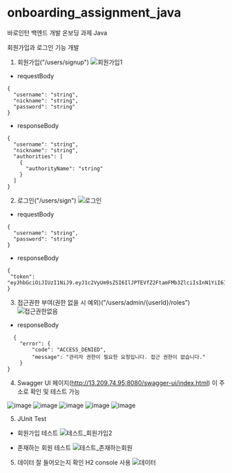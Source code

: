 # onboarding_assignment_java
바로인턴 백엔드 개발 온보딩 과제 Java

회원가입과 로그인 기능 개발

1. 회원가입("/users/signup")
![회원가입1](https://github.com/user-attachments/assets/d6de0324-542f-49ad-a12b-058434ae11b2)

- requestBody
```
{
  "username": "string",
  "nickname": "string",
  "password": "string"
}
```
- responseBody
```
{
  "username": "string",
  "nickname": "string",
  "authorities": [
    {
      "authorityName": "string"
    }
  ]
}
```


2. 로그인("/users/sign")
![로그인](https://github.com/user-attachments/assets/7795a699-48d0-4d03-8f96-af2cd17d7fcc)


- requestBody
```
{
  "username": "string",
  "password": "string"
}
```
- responseBody
```
{
 "token": "eyJhbGciOiJIUzI1NiJ9.eyJ1c2VyUm9sZSI6IlJPTEVfZ2FtamFMb3ZlciIsInN1YiI6IlVTRVIiLCJpYXQiOjE3Mzk3MjQzNDYsImV4cCI6MTczOTgxMDc0Nn0.5DK1KH10KS5jij4ZFpiDaq9lIAmuzl5XmBCzqNyvXQo"
}
```

3. 접근권한 부여(권한 없을 시 예외)("/users/admin/{userId}/roles")
  ![접근권한없음](https://github.com/user-attachments/assets/7e3977a1-176d-4dc4-8e99-1bcdfdd2d908)
- responseBody
```
  {
    "error": {
        "code": "ACCESS_DENIED",
        "message": "관리자 권한이 필요한 요청입니다. 접근 권한이 없습니다."
    }
}
```


4. Swagger UI 페이지(http://13.209.74.95:8080/swagger-ui/index.html) 이 주소로 확인 및 테스트 가능
   
![image](https://github.com/user-attachments/assets/ffa26e94-2160-467e-a74d-5f71b5983782)
![image](https://github.com/user-attachments/assets/6b902b01-bbc8-4a56-a1a8-aa456c83581e)
![image](https://github.com/user-attachments/assets/51c3096e-e747-4736-942a-91c27f7edbe5)
![image](https://github.com/user-attachments/assets/e752440c-d847-472d-88e9-a310394aa4b6)
![image](https://github.com/user-attachments/assets/687cbd66-781f-4808-8cb5-8d0e467c99c8)


5. JUnit Test

- 회원가입 테스트
![테스트_회원가입2](https://github.com/user-attachments/assets/f85d31d9-6864-4da9-b756-ddce69440e42)

- 존재하는 회원 테스트
![테스트_존재하는회원](https://github.com/user-attachments/assets/3e13e83f-88bd-427e-9d1e-258ee61328a8)

5. 데이터 잘 들어오는지 확인 H2 console 사용
![데이터](https://github.com/user-attachments/assets/fbad5c96-d49a-4e0e-9fe9-6b194b903242)


